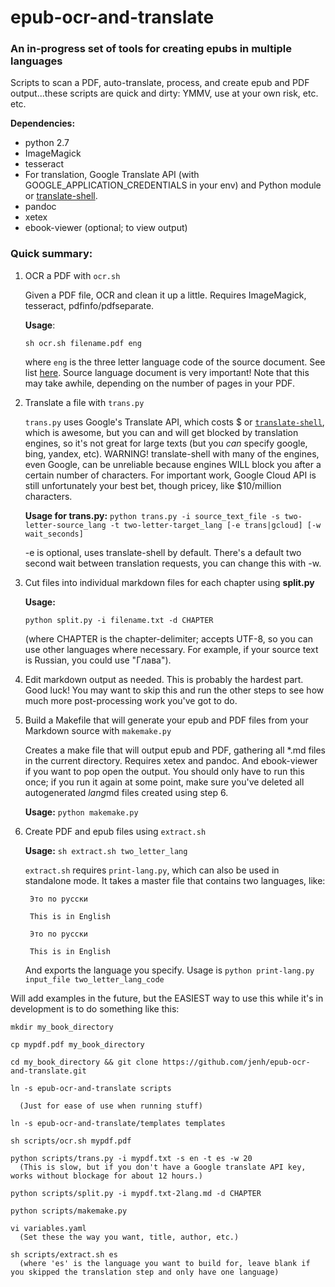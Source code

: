 # epub-ocr-and-translate

### An in-progress set of tools for creating epubs in multiple languages

Scripts to scan a PDF, auto-translate, process, and create epub and PDF output...these scripts are quick and dirty: YMMV, use at your own risk, etc. etc.

**Dependencies:**
- python 2.7
- ImageMagick
- tesseract
- For translation, Google Translate API (with GOOGLE\_APPLICATION\_CREDENTIALS in your env) and Python module or [translate-shell](https://github.com/soimort/translate-shell). 
- pandoc
- xetex
- ebook-viewer (optional; to view output)


### Quick summary:

1. OCR a PDF with `ocr.sh`

    Given a PDF file, OCR and clean it up a little. Requires ImageMagick, tesseract, pdfinfo/pdfseparate. 

    **Usage**: 

    `sh ocr.sh filename.pdf eng`

    where `eng` is the three letter language code of the source document. See list [here](http://www.loc.gov/standards/iso639-2/php/code_list.php). Source language document is very important! Note that this may take awhile, depending on the number of pages in your PDF. 

2. Translate a file with `trans.py`

    `trans.py` uses Google's Translate API, which costs $ or [`translate-shell`](https://github.com/soimort/translate-shell), which is awesome, but you can and will get blocked by translation engines, so it's not great for large texts (but you *can* specify google, bing, yandex, etc). WARNING! translate-shell with many of the engines, even Google, can be unreliable because engines WILL block you after a certain number of characters. For important work, Google Cloud API is still unfortunately your best bet, though pricey, like $10/million characters.

    **Usage for trans.py:** `python trans.py -i source_text_file -s two-letter-source_lang -t two-letter-target_lang [-e trans|gcloud] [-w wait_seconds]`


    -e is optional, uses translate-shell by default. There's a default two second wait between translation requests, you can change this with -w.

3. Cut files into individual markdown files for each chapter using **split.py**
   
    **Usage:** 
    
    `python split.py -i filename.txt -d CHAPTER` 
    
    (where CHAPTER is the chapter-delimiter; accepts UTF-8, so you can use other languages where necessary. For example, if your source text is Russian, you could use "Глава"). 

4. Edit markdown output as needed. This is probably the hardest part. Good luck! You may want to skip this and run the other steps to see how much more post-processing work you've got to do. 

5. Build a Makefile that will generate your epub and PDF files from your Markdown source with `makemake.py`

    Creates a make file that will output epub and PDF, gathering all *.md files in the current directory. Requires xetex and pandoc. And ebook-viewer if you want to pop open the output. You should only have to run this once; if you run it again at some point, make sure you've deleted all autogenerated *lang*md files created using step 6.

    **Usage:** `python makemake.py`

6. Create PDF and epub files using `extract.sh`

    **Usage:** `sh extract.sh two_letter_lang`

    `extract.sh` requires `print-lang.py`, which can also be used in standalone mode. It takes a master file that contains two languages, like:

        Это по русски

        This is in English

        Это по русски

        This is in English

    And exports the language you specify. Usage is ``python print-lang.py input_file two_letter_lang_code``
    
Will add examples in the future, but the EASIEST way to use this while it's in development is to do something like this:
    
    mkdir my_book_directory
    
    cp mypdf.pdf my_book_directory
    
    cd my_book_directory && git clone https://github.com/jenh/epub-ocr-and-translate.git
    
    ln -s epub-ocr-and-translate scripts
    
      (Just for ease of use when running stuff)
    
    ln -s epub-ocr-and-translate/templates templates
    
    sh scripts/ocr.sh mypdf.pdf
    
    python scripts/trans.py -i mypdf.txt -s en -t es -w 20
      (This is slow, but if you don't have a Google translate API key, works without blockage for about 12 hours.)
    
    python scripts/split.py -i mypdf.txt-2lang.md -d CHAPTER
    
    python scripts/makemake.py
    
    vi variables.yaml
      (Set these the way you want, title, author, etc.)
    
    sh scripts/extract.sh es
      (where 'es' is the language you want to build for, leave blank if you skipped the translation step and only have one language)
